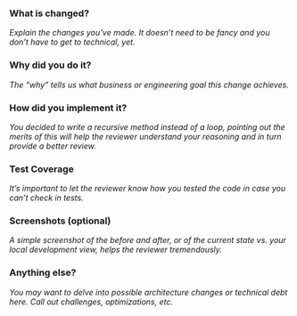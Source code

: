 ### What is changed?
*Explain the changes you’ve made. It doesn’t need to be fancy and you don’t have to get to technical, yet.*

### Why did you do it?
*The “why” tells us what business or engineering goal this change achieves.*

### How did you implement it?
*You decided to write a recursive method instead of a loop, pointing out the merits of this will help the reviewer understand your reasoning and in turn provide a better review.*

### Test Coverage
*It’s important to let the reviewer know how you tested the code in case you can’t check in tests.*

### Screenshots (optional)
*A simple screenshot of the before and after, or of the current state vs. your local development view, helps the reviewer tremendously.*

### Anything else?
*You may want to delve into possible architecture changes or technical debt here. Call out challenges, optimizations, etc.*
